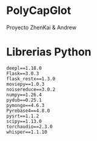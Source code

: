 # PolyCapGlot
Proyecto ZhenKai &amp; Andrew

# Librerias Python

```
deepl==1.18.0
Flask==3.0.3
flask_restx==1.3.0
moviepy==1.0.3
noisereduce==3.0.2
numpy==1.26.4
pydub==0.25.1
pymongo==4.6.3
Pyrebase4==4.8.0
pysrt==1.1.2
scipy==1.13.0
torchaudio==2.3.0
whisper==1.1.10
```